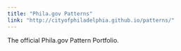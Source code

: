 ```yaml
---
title: "Phila.gov Patterns"
link: "http://cityofphiladelphia.github.io/patterns/"
---
```


The official Phila.gov Pattern Portfolio.
